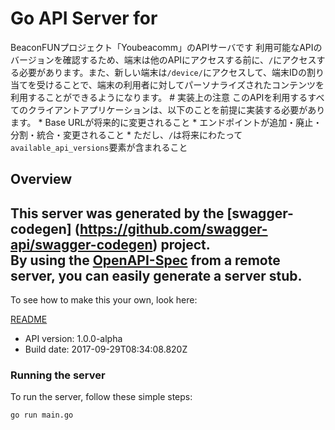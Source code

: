 # Go API Server for 

BeaconFUNプロジェクト「Youbeacomm」のAPIサーバです  利用可能なAPIのバージョンを確認するため、端末は他のAPIにアクセスする前に、`/`にアクセスする必要があります。また、新しい端末は`/device/`にアクセスして、端末IDの割り当てを受けることで、端末の利用者に対してパーソナライズされたコンテンツを利用することができるようになります。  # 実装上の注意 このAPIを利用するすべてのクライアントアプリケーションは、以下のことを前提に実装する必要があります。 * Base URLが将来的に変更されること * エンドポイントが追加・廃止・分割・統合・変更されること * ただし、`/`は将来にわたって`available_api_versions`要素が含まれること

## Overview
This server was generated by the [swagger-codegen]
(https://github.com/swagger-api/swagger-codegen) project.  
By using the [OpenAPI-Spec](https://github.com/OAI/OpenAPI-Specification) from a remote server, you can easily generate a server stub.  
-

To see how to make this your own, look here:

[README](https://github.com/swagger-api/swagger-codegen/blob/master/README.md)

- API version: 1.0.0-alpha
- Build date: 2017-09-29T08:34:08.820Z


### Running the server
To run the server, follow these simple steps:

```
go run main.go
```

